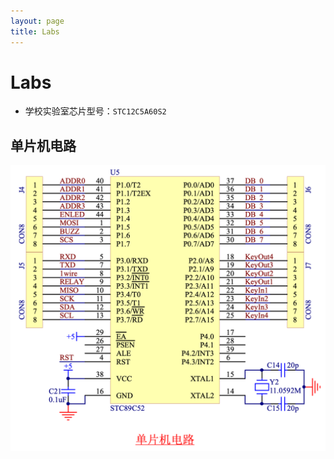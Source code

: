 ```yaml
---
layout: page
title: Labs
---
```


# Labs

- 学校实验室芯片型号：`STC12C5A60S2`

## 单片机电路

<img src="labs/attachments/Pasted%20image%2020251014102143.png" alt="" srcset="{{ site.baseurl }}/labs/attachments/Pasted%20image%2020251014102143.png">

